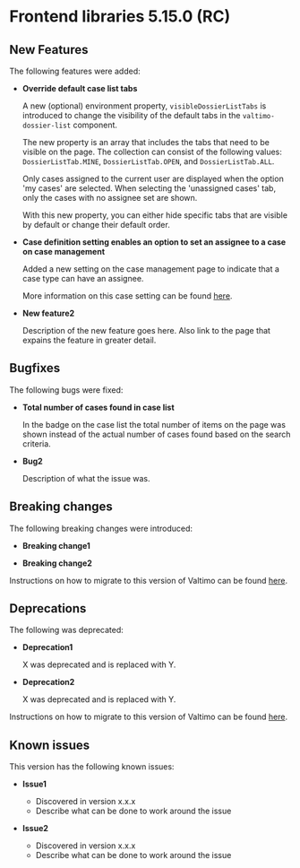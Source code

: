 # Frontend libraries 5.15.0 (RC)

## New Features

The following features were added:

* **Override default case list tabs**

  A new (optional) environment property, `visibleDossierListTabs` is introduced to change the visibility of the default tabs in the `valtimo-dossier-list` component.

  The new property is an array that includes the tabs that need to be visible on the page. The collection can consist of the following values: `DossierListTab.MINE`, `DossierListTab.OPEN`, and `DossierListTab.ALL`.

  Only cases assigned to the current user are displayed when the option 'my cases' are selected. When selecting the 'unassigned cases'  tab, only the cases with no assignee set are shown.

  With this new property, you can either hide specific tabs that are visible by default or change their default order.


* **Case definition setting enables an option to set an assignee to a case on case management**

  Added a new setting on the case management page to indicate that a case type can have an assignee.

  More information on this case setting can be found [here](/using-valtimo/document/assigning-a-user.md#how-to-configure-cases-to-be-assignable).

* **New feature2**

  Description of the new feature goes here.
  Also link to the page that expains the feature in greater detail.


## Bugfixes

The following bugs were fixed:

* **Total number of cases found in case list**

  In the badge on the case list the total number of items on the page was shown instead of the actual number of cases found based on the search criteria.

* **Bug2**

  Description of what the issue was.

## Breaking changes

The following breaking changes were introduced:

* **Breaking change1**

* **Breaking change2**

Instructions on how to migrate to this version of Valtimo can be found [here](migration.md).

## Deprecations

The following was deprecated:

* **Deprecation1**

  X was deprecated and is replaced with Y.
* **Deprecation2**

  X was deprecated and is replaced with Y.

Instructions on how to migrate to this version of Valtimo can be found [here](migration.md).

## Known issues

This version has the following known issues:

* **Issue1**
  * Discovered in version x.x.x
  * Describe what can be done to work around the issue

* **Issue2**
  * Discovered in version x.x.x
  * Describe what can be done to work around the issue
